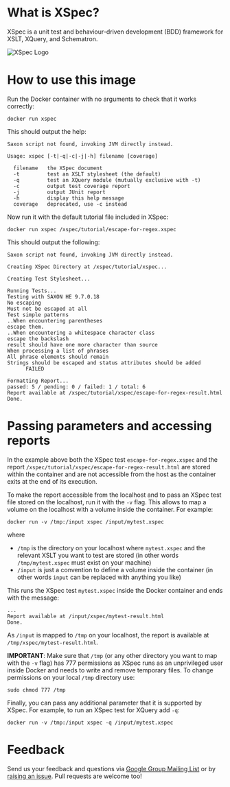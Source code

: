 # What is XSpec?

XSpec is a unit test and behaviour-driven development (BDD) framework for XSLT, XQuery, and Schematron.

![XSpec Logo](https://github.com/xspec.png?size=200 "XSpec Logo")

# How to use this image

Run the Docker container with no arguments to check that it works correctly:

```console
docker run xspec
```

This should output the help:

```console
Saxon script not found, invoking JVM directly instead.

Usage: xspec [-t|-q|-c|-j|-h] filename [coverage]

  filename   the XSpec document
  -t         test an XSLT stylesheet (the default)
  -q         test an XQuery module (mutually exclusive with -t)
  -c         output test coverage report
  -j         output JUnit report
  -h         display this help message
  coverage   deprecated, use -c instead

```

Now run it with the default tutorial file included in XSpec:

```console
docker run xspec /xspec/tutorial/escape-for-regex.xspec
```

This should output the following:

```console
Saxon script not found, invoking JVM directly instead.

Creating XSpec Directory at /xspec/tutorial/xspec...

Creating Test Stylesheet...

Running Tests...
Testing with SAXON HE 9.7.0.18
No escaping
Must not be escaped at all
Test simple patterns
..When encountering parentheses
escape them.
..When encountering a whitespace character class
escape the backslash
result should have one more character than source
When processing a list of phrases
All phrase elements should remain
Strings should be escaped and status attributes should be added
      FAILED

Formatting Report...
passed: 5 / pending: 0 / failed: 1 / total: 6
Report available at /xspec/tutorial/xspec/escape-for-regex-result.html
Done.
```

# Passing parameters and accessing reports

In the example above both the XSpec test `escape-for-regex.xspec` and the report `/xspec/tutorial/xspec/escape-for-regex-result.html` are stored within the container and are not accessible from the host as the container exits at the end of its execution.

To make the report accessible from the localhost and to pass an XSpec test file stored on the localhost, run it with the `-v` flag. This allows to map a volume on the localhost with a volume inside the container. For example:

```console
docker run -v /tmp:/input xspec /input/mytest.xspec
```

where

-	`/tmp` is the directory on your localhost where `mytest.xspec` and the relevant XSLT you want to test are stored (in other words `/tmp/mytest.xspec` must exist on your machine)
-	`/input` is just a convention to define a volume inside the container (in other words `input` can be replaced with anything you like)

This runs the XSpec test `mytest.xspec` inside the Docker container and ends with the message:

```console
...
Report available at /input/xspec/mytest-result.html
Done.
```

As `/input` is mapped to `/tmp` on your localhost, the report is available at `/tmp/xspec/mytest-result.html`.

**IMPORTANT**: Make sure that `/tmp` (or any other directory you want to map with the `-v` flag) has 777 permissions as XSpec runs as an unprivileged user inside Docker and needs to write and remove temporary files. To change permissions on your local `/tmp` directory use:

```console
sudo chmod 777 /tmp
```

Finally, you can pass any additional parameter that it is supported by XSpec. For example, to run an XSpec test for XQuery add `-q`:

```console
docker run -v /tmp:/input xspec -q /input/mytest.xspec
```

# Feedback

Send us your feedback and questions via [Google Group Mailing List](http://groups.google.com/group/xspec-users) or by [raising an issue](https://github.com/xspec/docker/issues). Pull requests are welcome too!
